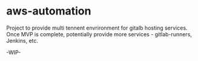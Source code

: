 # aws-automation

Project to provide multi tennent envrironment for gitalb hosting services.  
Once MVP is complete, potentially provide more services - gitlab-runners, Jenkins, etc.  
  
-WIP-  
